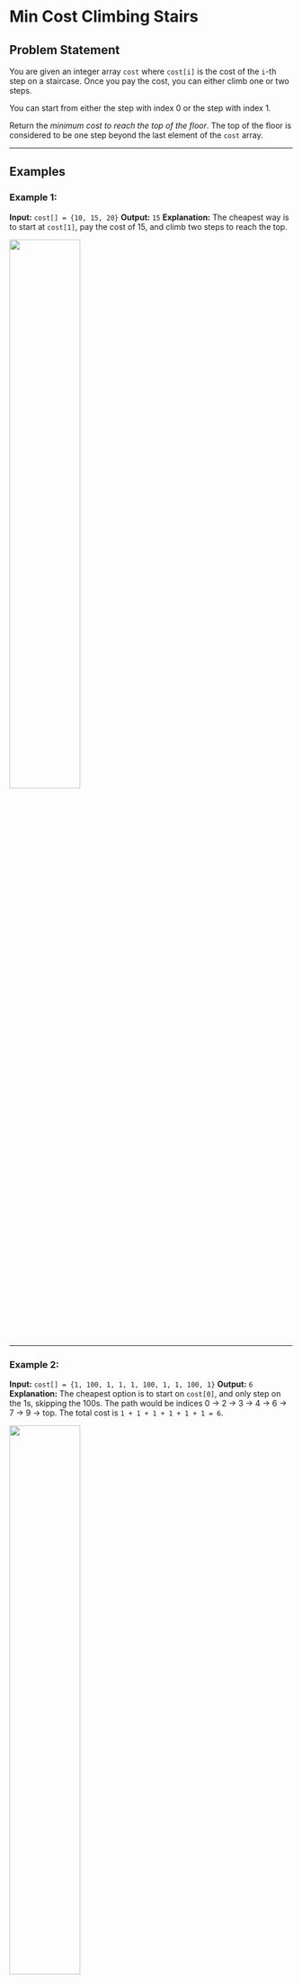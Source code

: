 # Min Cost Climbing Stairs

## Problem Statement

You are given an integer array `cost` where `cost[i]` is the cost of the `i`-th step on a staircase. Once you pay the cost, you can either climb one or two steps.

You can start from either the step with index 0 or the step with index 1.

Return the *minimum cost to reach the top of the floor*. The top of the floor is considered to be one step beyond the last element of the `cost` array.

---

## Examples

### Example 1:
**Input:**
`cost[] = {10, 15, 20}`
**Output:**
`15`
**Explanation:**
The cheapest way is to start at `cost[1]`, pay the cost of 15, and climb two steps to reach the top.

<img src="https://media.geeksforgeeks.org/img-practice/prod/addEditProblem/708151/Web/Other/blobid1_1741612335.png" width=50%>

---

### Example 2:
**Input:**
`cost[] = {1, 100, 1, 1, 1, 100, 1, 1, 100, 1}`
**Output:**
`6`
**Explanation:**
The cheapest option is to start on `cost[0]`, and only step on the 1s, skipping the 100s. The path would be indices 0 -> 2 -> 3 -> 4 -> 6 -> 7 -> 9 -> top. The total cost is `1 + 1 + 1 + 1 + 1 + 1 = 6`.

<img src="https://media.geeksforgeeks.org/img-practice/prod/addEditProblem/708151/Web/Other/blobid0_1741612208.png" width=50%>

---

## Constraints

- `2 ≤ cost.length ≤ 10^5`
- `0 ≤ cost[i] ≤ 999`

---

## Approach

This problem can be solved efficiently using dynamic programming. The core idea is to determine the minimum cost to reach each step by building upon the solutions for the previous steps.

Let `dp[i]` be the minimum cost to reach the `i`-th step. To arrive at step `i`, we must have come from either step `i-1` or step `i-2`. The cost to land on step `i` is `cost[i]`. Therefore, the total minimum cost to reach step `i` is `cost[i]` plus the minimum of the costs to reach the two preceding steps.

This gives us the recurrence relation:
`dp[i] = cost[i] + min(dp[i-1], dp[i-2])`
